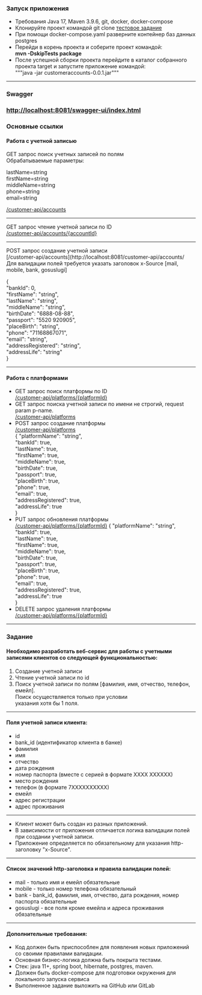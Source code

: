 ### Запуск приложения

- Требования Java 17, Maven 3.9.6, git, docker, docker-compose <br>
- Клонируйте проект командой git
  clone [тестовое задание](https://github.com/dima-abc/customeraccounts.git) <br>
- При помощи docker-compose.yaml разверните контейнер баз данных postgres <br>
- Перейди в корень проекта и соберите проект командой: <br>
  <b> mvn -DskipTests package </b> <br>
- После успешной сборки проекта перейдите в каталог собранного проекта target и запустите приложение командой: <br>
  """java -jar customeraccounts-0.0.1.jar""" <br>

---

### Swagger

### [http://localhost:8081/swagger-ui/index.html](http://localhost:8081/swagger-ui/index.html)

### Основные ссылки

#### Работа с учетной записью

GET запрос поиск учетных записей по полям <br>
Обрабатываемые параметры: <br>

lastName=string <br>
firstName=string <br>
middleName=string <br>
phone=string <br>
email=string <br>

[/customer-api/accounts](http://localhost:8081/customer-api/accounts) <br>

---

GET запрос чтение учетной записи по ID <br>
[/customer-api/accounts/{accountId}](http://localhost:8081/customer-api/accounts/1) <br>

---

POST запрос создание учетной записи <br>
[/customer-api/accounts](http://localhost:8081/customer-api/accounts/ <br>
Для валидации полей требуется указать заголовок x-Source [mail, mobile, bank, gosuslugi] <br>

{ <br>
"bankId": 0, <br>
"firstName": "string", <br>
"lastName": "string", <br>
"middleName": "string", <br>
"birthDate": "6888-08-88", <br>
"passport": "5520 920905", <br>
"placeBirth": "string", <br>
"phone": "71168867071", <br>
"email": "string", <br>
"addressRegistered": "string", <br>
"addressLife": "string" <br>
} <br>

--- 

#### Работа с платформами

* GET запрос поиск платформы по ID <br>
[/customer-api/platforms/{platformId}](http://localhost:8081/customer-api/platforms/1) <br>
* GET запрос поиска учетной записи по имени не строгий, request param p-name. <br>
[/customer-api/platforms](http://localhost:8081/customer-api/platforms?p-name=mail) <br>
* POST запрос создание платформы <br>
[/customer-api/platforms](http://localhost:8081/customer-api/platforms) <br>
{
  "platformName": "string", <br>
  "bankId": true, <br>
  "lastName": true, <br> 
  "firstName": true, <br>
  "middleName": true, <br>
  "birthDate": true, <br>
  "passport": true, <br>
  "placeBirth": true, <br>
  "phone": true, <br>
  "email": true, <br>
  "addressRegistered": true, <br>
  "addressLife": true <br>
}
* PUT запрос обновления платформы <br>
[/customer-api/platforms/{platformId}](http://localhost:8081/customer-api/platforms/1L)
{
  "platformName": "string", <br>
  "bankId": true, <br>
  "lastName": true, <br>
  "firstName": true, <br>
  "middleName": true, <br>
  "birthDate": true, <br>
  "passport": true, <br>
  "placeBirth": true, <br>
  "phone": true, <br>
  "email": true, <br>
  "addressRegistered": true, <br>
  "addressLife": true <br>
}
* DELETE запрос удаления платформы <br>
[/customer-api/platforms/{platformId}](http://localhost:8081/customer-api/platforms/1L)

---

### Задание

#### Необходимо разработать веб-сервис для работы с учетными записями клиентов со следующей функциональностью: <br>

1. Создание учетной записи <br>
2. Чтение учетной записи по id <br>
3. Поиск учетной записи по полям [фамилия, имя, отчество, телефон, емейл]. <br>
   Поиск осуществляется только при условии <br>
   указания хотя бы 1 поля. <br>

--- 

#### Поля учетной записи клиента:

- id <br>
- bank_id (идентификатор клиента в банке) <br>
- фамилия <br>
- имя <br>
- отчество <br>
- дата рождения <br>
- номер паспорта (вместе с серией в формате ХХХХ ХХХХХХ) <br>
- место рождения <br>
- телефон (в формате 7ХХХХХХХХХХ) <br>
- емейл <br>
- адрес регистрации <br>
- адрес проживания <br>

--- 

- Клиент может быть создан из разных приложений. <br>
- В зависимости от приложения отличается логика валидации полей при создании учетной записи. <br>
- Приложение определяется по обязательному для указания http-заголовку "x-Source". <br>

---

#### Список значений http-заголовка и правила валидации полей:

- mail - только имя и емейл обязательные <br>
- mobile - только номер телефона обязательный <br>
- bank - bank_id, фамилия, имя, отчество, дата рождения, номер паспорта обязательные <br>
- gosuslugi - все поля кроме емейла и адреса проживания обязательные <br>

---

#### Дополнительные требования:

- Код должен быть приспособлен для появления новых приложений со своими правилами валидации. <br>
- Основная бизнес-логика должна быть покрыта тестами. <br>
- Стек: java 11+, spring boot, hibernate, postgres, maven. <br>
- Должен быть docker-compose для подготовки окружения для локального запуска сервиса <br>
- Выполненное задание выложить на GitHub или GitLab <br>